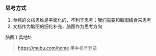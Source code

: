 ### 思考方式
1. 单纯的文档思维是平面化的，不利于思考；我们需要和脑图结合来思考
2. 文档作为脑图的细化补充，脑图作为思考方向

脑图工具地址
> https://mubu.com/home
用手机号登录



